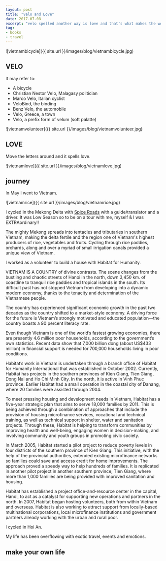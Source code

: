 ```yaml
---
layout: post
title: "Velo and Love"
date: 2017-07-08    
excerpt: "velo spelled another way is love and that's what makes the world go round"
tag:
- books
- travel
---
```


![vietnambicycle]({{ site.url }}/images/blog/vietnambicycle.jpg)

## VELO

It may refer to:
- A bicycle
- Christian Nestor Velo, Malagasy politician
- Marco Velo, Italian cyclist
- VeloBind, the binding
- Benz Velo, the automobile
- Velo, Greece, a town
- Velo, a prefix form of velum (soft palatte)

![vietnamvolunteer]({{ site.url }}/images/blog/vietnamvolunteer.jpg)

## LOVE

Move the letters around and it spells love.

![vietnamlove]({{ site.url }}/images/blog/vietnamlove.jpg)

## journey

In May I went to Vietnam.  

![vietnamrice]({{ site.url }}/images/blog/vietnamrice.jpg)

I cycled in the Mekong Delta with [Spice Roads](https://www.spiceroads.com/) with a guide/translator and a driver. It was Low Season so to be on a tour with me, myself & I was EXTRAordinary!!

The mighty Mekong spreads into tentacles and tributaries in southern Vietnam, making the delta fertile and the region one of Vietnam's highest producers of rice, vegetables and fruits. Cycling through rice paddies, orchards, along and over a myriad of small irrigation canals provided a unique view of Vietnam.

I worked as a volunteer to build a house with Habitat for Humanity.

VIETNAM IS A COUNTRY of divine contrasts. The scene changes from the bustling and chaotic streets of Hanoi in the north, down 3,450 km. of coastline to tranquil rice paddies and tropical islands in the south. Its difficult past has not stopped Vietnam from developing into a dynamic modern economy, thanks to the tenacity and determination of the Vietnamese people.

The country has experienced significant economic growth in the past two decades as the country shifted to a market-style economy. A driving force for the future is Vietnam’s strongly motivated and educated population—the country boasts a 90 percent literacy rate.

Even though Vietnam is one of the world’s fastest growing economies, there are presently 4.6 million poor households, according to the government’s own statistics. Recent data show that 7,000 billion dong (about US$433 million) in financial support is needed for 700,000 households living in poor conditions.

Habitat’s work in Vietnam is undertaken through a branch office of Habitat for Humanity International that was established in October 2002. Currently, Habitat has projects in the southern provinces of Kien Giang, Tien Giang, Dong Nai and Ho Chi Minh City. In the north, it is active in Vinh Phuc province. Earlier Habitat had a small operation in the coastal city of Danang, where 20 families were assisted through 2004.

To meet pressing housing and development needs in Vietnam, Habitat has a five-year strategic plan that aims to serve 18,000 families by 2011. This is being achieved through a combination of approaches that include the provision of housing microfinance services, vocational and technical training, as well as technical support in shelter, water and sanitation projects. Through these, Habitat is helping to transform communities by improving health and well-being, engaging women in decision-making, and involving community and youth groups in promoting civic society.

In March 2005, Habitat started a pilot project to reduce poverty levels in four districts of the southern province of Kien Giang. This initiative, with the help of the provincial authorities, extended existing microfinance networks so families could save and access credit for home improvements. The approach proved a speedy way to help hundreds of families. It is replicated in another pilot project in another southern province, Tien Giang, where more than 1,000 families are being provided with improved sanitation and housing.

Habitat has established a project office-and-resource center in the capital, Hanoi, to act as a catalyst for supporting new operations and partners in the north. In 2007, Habitat began hosting volunteers, both from within Vietnam and overseas. Habitat is also working to attract support from locally-based multinational corporations, local microfinance institutions and government partners already working with the urban and rural poor.

I cycled in Hoi An.

My life has been overflowing with exotic travel, events and emotions.

## make your own life
